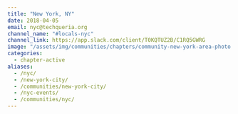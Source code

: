 ```yaml
---
title: "New York, NY"
date: 2018-04-05
email: nyc@techqueria.org
channel_name: "#locals-nyc"
channel_link: https://app.slack.com/client/T0KQTUZ2B/C1RQ5GWRG
image: "/assets/img/communities/chapters/community-new-york-area-photo.jpg"
categories:
  - chapter-active
aliases:
  - /nyc/
  - /new-york-city/
  - /communities/new-york-city/
  - /nyc-events/
  - /communities/nyc/
---
```

